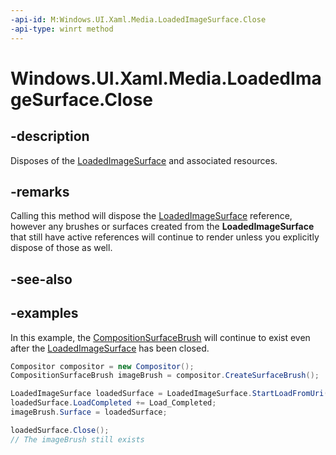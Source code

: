```yaml
---
-api-id: M:Windows.UI.Xaml.Media.LoadedImageSurface.Close
-api-type: winrt method
---
```


<!-- Method syntax.
public void LoadedImageSurface.Close()
-->

# Windows.UI.Xaml.Media.LoadedImageSurface.Close


## -description

Disposes of the [LoadedImageSurface](loadedimagesurface.md) and associated resources.

## -remarks

Calling this method will dispose the [LoadedImageSurface](loadedimagesurface.md) reference, however any brushes or surfaces created from the **LoadedImageSurface** that still have active references will 
continue to render unless you explicitly dispose of those as well.

## -see-also

## -examples

In this example, the [CompositionSurfaceBrush](../windows.ui.composition/compositionsurfacebrush.md) will continue to exist even after the 
[LoadedImageSurface](loadedimagesurface.md) has been closed.

```csharp
Compositor compositor = new Compositor();
CompositionSurfaceBrush imageBrush = compositor.CreateSurfaceBrush();

LoadedImageSurface loadedSurface = LoadedImageSurface.StartLoadFromUri(new Uri("ms-appx:///Assets/myPic.jpg"));
loadedSurface.LoadCompleted += Load_Completed;
imageBrush.Surface = loadedSurface;

loadedSurface.Close();
// The imageBrush still exists

```

